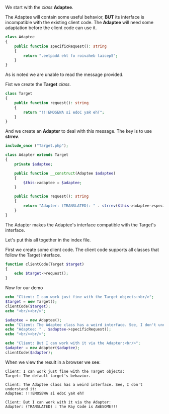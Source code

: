 We start with the *class* **Adaptee**.

The Adaptee will contain some useful behavior, **BUT** its interface is incompatible  with the existing client code. 
The **Adaptee** will need some adaptation before the client code can use it.

```php
class Adaptee
{
    public function specificRequest(): string
    {
        return ".eetpadA eht fo roivaheb laicepS";
    }
}
```

As is noted we are unable to read the message provided.

Fist we create the **Target** *class*.

```php
class Target
{
    public function request(): string
    {
        return "!!!EMOSEWA si edoC yaR ehT";
    }
}
```

And we create an **Adapter** to deal with this message.
The key is to use **strrev**.

```php
include_once ("Target.php");

class Adapter extends Target
{
    private $adaptee;

    public function __construct(Adaptee $adaptee)
    {
        $this->adaptee = $adaptee;
    }

    public function request(): string
    {
        return "Adapter: (TRANSLATED): " . strrev($this->adaptee->specificRequest());
    }
}
```

The Adapter makes the Adaptee's interface compatible with the Target's interface.


Let's put this all together in the index file.

First we create some client code. The client code supports all classes that follow the Target interface.

```php
function clientCode(Target $target)
{
    echo $target->request();
}
```
 Now for our demo


```php
echo "Client: I can work just fine with the Target objects:<br/>";
$target = new Target();
clientCode($target);
echo "<br/><br/>";

$adaptee = new Adaptee();
echo "Client: The Adaptee class has a weird interface. See, I don't understand it:<br/>";
echo "Adaptee: " . $adaptee->specificRequest();
echo "<br/><br/>";

echo "Client: But I can work with it via the Adapter:<br/>";
$adapter = new Adapter($adaptee);
clientCode($adapter);
```

When we view the result in a browser we see:

```run
Client: I can work just fine with the Target objects:
Target: The default target's behavior.

Client: The Adaptee class has a weird interface. See, I don't understand it:
Adaptee: !!!EMOSEWA si edoC yaR ehT

Client: But I can work with it via the Adapter:
Adapter: (TRANSLATED) : The Ray Code is AWESOME!!!
```


